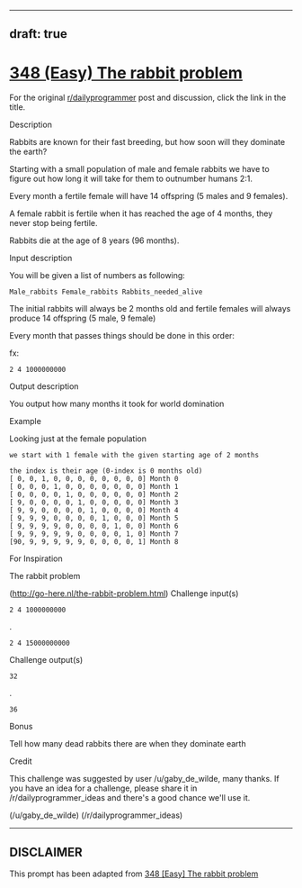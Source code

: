 ---
draft: true
----

# [348 (Easy) The rabbit problem](https://www.reddit.com/r/dailyprogrammer/comments/7s888w/20180122_challenge_348_easy_the_rabbit_problem/)

For the original [r/dailyprogrammer](https://www.reddit.com/r/dailyprogrammer/) post and discussion, click the link in the title.

Description

Rabbits are known for their fast breeding, but how soon will they dominate the earth?

Starting with a small population of male and female rabbits we have to figure out how long it will take for them to outnumber humans 2:1.

Every month a fertile female will have 14 offspring (5 males and 9 females).

A female rabbit is fertile when it has reached the age of 4 months, they never stop being fertile.

Rabbits die at the age of 8 years (96 months).

Input description

You will be given a list of numbers as following:


```
Male_rabbits Female_rabbits Rabbits_needed_alive
```
The initial rabbits will always be 2 months old and fertile females will always produce 14 offspring (5 male, 9 female) 

Every month that passes things should be done in this order:

fx:


```
2 4 1000000000
```
Output description

You output how many months it took for world domination

Example

Looking just at the female population


```
we start with 1 female with the given starting age of 2 months

the index is their age (0-index is 0 months old)
[ 0, 0, 1, 0, 0, 0, 0, 0, 0, 0, 0] Month 0
[ 0, 0, 0, 1, 0, 0, 0, 0, 0, 0, 0] Month 1
[ 0, 0, 0, 0, 1, 0, 0, 0, 0, 0, 0] Month 2
[ 9, 0, 0, 0, 0, 1, 0, 0, 0, 0, 0] Month 3
[ 9, 9, 0, 0, 0, 0, 1, 0, 0, 0, 0] Month 4
[ 9, 9, 9, 0, 0, 0, 0, 1, 0, 0, 0] Month 5
[ 9, 9, 9, 9, 0, 0, 0, 0, 1, 0, 0] Month 6
[ 9, 9, 9, 9, 9, 0, 0, 0, 0, 1, 0] Month 7
[90, 9, 9, 9, 9, 9, 0, 0, 0, 0, 1] Month 8
```
For Inspiration

The rabbit problem

(http://go-here.nl/the-rabbit-problem.html)
Challenge input(s)


```
2 4 1000000000
```
.


```
2 4 15000000000
```
Challenge output(s)


```
32
```
.


```
36
```
Bonus

Tell how many dead rabbits there are when they dominate earth

Credit

This challenge was suggested by user /u/gaby_de_wilde, many thanks. If you have an idea for a challenge, please share it in /r/dailyprogrammer_ideas and there's a good chance we'll use it.

(/u/gaby_de_wilde)
(/r/dailyprogrammer_ideas)

----
## **DISCLAIMER**
This prompt has been adapted from [348 [Easy] The rabbit problem](https://www.reddit.com/r/dailyprogrammer/comments/7s888w/20180122_challenge_348_easy_the_rabbit_problem/
)
